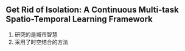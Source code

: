 ## Get Rid of Isolation: A Continuous Multi-task Spatio-Temporal Learning Framework
1. 研究的是城市智慧
2. 采用了时空结合的方法